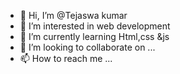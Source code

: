 - 👋 Hi, I’m @Tejaswa kumar
- 👀 I’m interested in web development 
- 🌱 I’m currently learning Html,css &js
- 💞️ I’m looking to collaborate on ...
- 📫 How to reach me ...

<!---
Tk777888666/Tk777888666 is a ✨ special ✨ repository because its `README.md` (this file) appears on your GitHub profile.
You can click the Preview link to take a look at your changes.
--->
